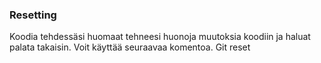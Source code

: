 <h3>Resetting</h3>
Koodia tehdessäsi huomaat tehneesi huonoja muutoksia koodiin ja haluat palata takaisin. Voit käyttää seuraavaa komentoa.
Git reset 